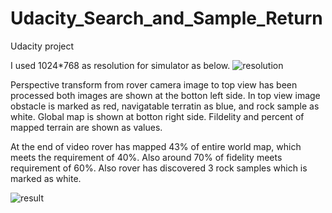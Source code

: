 # Udacity_Search_and_Sample_Return
Udacity project

I used 1024*768 as resolution for simulator as below.
![resolution](https://user-images.githubusercontent.com/32352399/31475517-4211dd36-af3c-11e7-9bbd-fe2a474e2e38.png)

Perspective transform from rover camera image to top view has been processed both images are shown at the botton left side. In top view image obstacle is marked as red, navigatable terratin as blue, and rock sample as white. Global map is shown at botton right side. Fildelity and percent of mapped terrain are shown as values.

At the end of video rover has mapped 43% of entire world map, which meets the requirement of 40%. Also around 70% of fidelity meets requirement of 60%. Also rover has discovered 3 rock samples which is marked as white.

![result](https://user-images.githubusercontent.com/32352399/31475601-b82339ca-af3c-11e7-9ad6-1aeca060e552.png)
